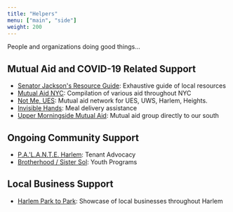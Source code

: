 ```yaml
---
title: "Helpers"
menu: ["main", "side"]
weight: 200
---
```


People and organizations doing good things...

## Mutual Aid and COVID-19 Related Support

- [Senator Jackson's Resource Guide](https://docs.google.com/document/d/e/2PACX-1vTPuld7WzRMogj8PRuo3KyqRJdH491x7j6SNzfEZbcOuswx7cvrFOqzvti3f3Yy42MX0nhLw1t_bHYG/pub): Exhaustive guide of local resources
- [Mutual Aid NYC](https://mutualaid.nyc/): Compilation of various aid throughout NYC
- [Not Me, UES](https://www.notmeues.com/): Mutual aid network for UES, UWS, Harlem, Heights.
- [Invisible Hands](http://invisiblehandsdeliver.org/): Meal delivery assistance
- [Upper Morningside Mutual Aid](http://uppermorningsidemutualaid.org/): Mutual aid group directly to our south

## Ongoing Community Support

- [P.A.'L.A.N.T.E. Harlem](https://www.palanteharlem.org/): Tenant Advocacy
- [Brotherhood / Sister Sol](https://brotherhood-sistersol.org/): Youth Programs

## Local Business Support

- [Harlem Park to Park](https://harlemparktopark.org/): Showcase of local businesses throughout Harlem
